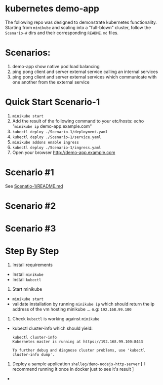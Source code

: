 kubernetes demo-app
===================

The following repo was designed to demonstrate kubernetes functionality.
Starting from `minikube` and scaling into a "full-blown" cluster, follow the `Scenario-#` dirs and their corresponding `README.md` files.

Scenarios:
==========
1. demo-app show native pod load balancing
2. ping pong client and server external service calling an internal services
3. ping pong client and server external services which communicate with one another from the external service


Quick Start Scenario-1
======================

1. `minikube start`
1. Add the result of the following command to your etc/hosts:
   echo "`minikube ip` demo-app.example.com"
1. `kubectl deploy ./Scenario-1/deployment.yaml`
1. `kubectl deploy ./Scenario-1/service.yaml`
1. `minikube addons enable ingress`
1. `kubectl deploy ./Scenario-1/ingress.yaml`
1. Open your browser http://demo-app.example.com



Scenario #1
===========

See [Scenatio-1/README.md](../Scenario-1/README.md)

Scenario #2
===========



Scenario #3
===========

Step By Step
============

1. Install requirements
  - Install `minikube`
  - Install `kubectl`
1. Start minikube
  - `minikube start`
  - validate installation by running `minikube ip` which should return the ip address of the vm hosting minikube ...
  e.g: `192.168.99.100`

1. Check `kubectl` is working against `minikube`
  - kubectl cluster-info which should yield:
    ```
    kubectl cluster-info
    Kubernetes master is running at https://192.168.99.100:8443

    To further debug and diagnose cluster problems, use 'kubectl cluster-info dump'.
    ```
1. Deploy a sample application `shelleg/demo-nodejs-http-server` [ I recommend running it once in docker just to see it's result ]
  -

